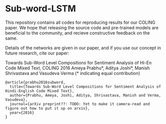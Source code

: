 # Sub-word-LSTM

This repository contains all codes for reproducing results for our COLING paper. We hope that releasing the source code and pre-trained models are beneficial to the community, and recieve constructive feedback on the same.

Details of the networks are given in our paper, and if you use our concept in future research, cite our paper:

Towards Sub-Word Level Compositions for Sentiment Analysis of Hi-En Code Mixed Text, COLING 2016
Ameya Prabhu*, Aditya Joshi*, Manish Shrivastava and Vasudeva Verma
(* indicating equal contribution)

```
@article{prabhu2016subword,
  title={Towards Sub-Word Level Compositions for Sentiment Analysis of Hindi-English Code Mixed Text},
  author={Prabhu, Ameya, Joshi, Aditya, Shrivastava, Manish and Verma, Vasudeva},
  journal={arXiv preprint??: TODO: Yet to make it camera-read and figure out how to put it up on arxiv},
  year={2016}
}
```
